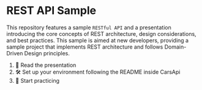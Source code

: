 # REST API Sample

This repository features a sample `RESTful API` and a presentation introducing the core concepts of REST architecture, design considerations, and best practices. This sample is aimed at new developers, providing a sample project that implements REST architecture and follows Domain-Driven Design principles.

1. 📖 Read the presentation
2. 🛠️ Set up your environment following the README inside CarsApi
3. 🚀 Start practicing
